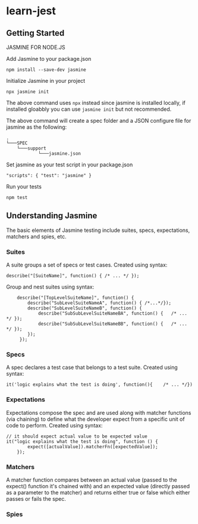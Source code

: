 # learn-jest

## Getting Started
JASMINE FOR NODE.JS

Add Jasmine to your package.json   
    
    npm install --save-dev jasmine
Initialize Jasmine in your project

    npx jasmine init

The above command uses `npx` instead since jasmine is installed locally, if installed gloabbly you can use `jasmine init` but not recommended.

The above command will create a spec folder and a JSON configure file for jasmine as the following:
 
    .
    └───SPEC
        └───support
                └───jasmine.json

Set jasmine as your test script in your package.json

    "scripts": { "test": "jasmine" }
Run your tests

    npm test

## Understanding Jasmine
The basic elements of Jasmine testing include suites, specs, expectations, matchers and spies, etc.

### Suites
A suite groups a set of specs or test cases.
Created using syntax:
    
    describe("[SuiteName]", function() { /* ... */ });

Group and nest suites using syntax:
```
    describe("[TopLevelSuiteName]", function() {
        describe("SubLevelSuiteNameA", function() { /*...*/});
        describe("SubLevelSuiteNameB", function() { 
            describe("SubSubLevelSuiteNameBA", function() {   /* ... */ }); 
            describe("SubSubLevelSuiteNameBB", function() {   /* ... */ });
        });
     });
```   
### Specs
A spec declares a test case that belongs to a test suite.
Created using syntax:

    it('logic explains what the test is doing', function(){    /* ... */})

        
### Expectations
Expectations compose the spec and are used along with matcher functions (via chaining) to define what the developer expect from a specific unit of code to perform.
Created using syntax:

    // it should expect actual value to be expected value 
    it("logic explains what the test is doing", function () {
            expect([actualValue]).matcherFn([expectedValue]);
        });

### Matchers
A matcher function compares between an actual value (passed to the expect() function it's chained with) and an expected value (directly passed as a parameter to the matcher) and returns either true or false which either passes or fails the spec.
### Spies